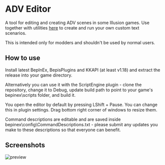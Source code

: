 # ADV Editor
A tool for editing and creating ADV scenes in some Illusion games. Use together with utilities [here](https://github.com/IllusionMods/IllusionModdingAPI/blob/master/doc/KKAPI.MainGame.md#eventutils) to create and run your own custom text scenarios.

This is intended only for modders and shouldn't be used by normal users.

## How to use
Install latest BepInEx, BepisPlugins and KKAPI (at least v1.18) and extract the release into your game directory.

Alternatively you can use it with the ScriptEngine plugin - clone the repository, change it to Debug, update build path to point to your game's bepinex\scripts folder, and build it.

You open the editor by default by pressing LShift + Pause. You can change this in plugin settings. Drag bottom right corner of windows to resize them.

Command descriptions are editable and are saved inside bepinex\config\CommandDescriptions.txt - please submit any updates you make to these descriptions so that everyone can benefit.

## Screenshots
![preview](https://user-images.githubusercontent.com/39247311/115297254-4add1c80-a15c-11eb-93c0-cbf810269294.PNG)
